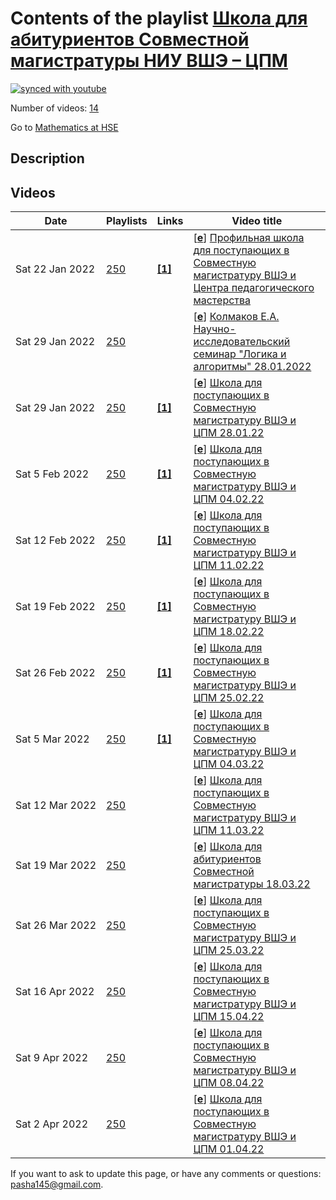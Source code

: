 # Contents of the playlist [Школа для абитуриентов Совместной магистратуры НИУ ВШЭ – ЦПМ](https://www.youtube.com/playlist?list=PLq3E5oubNNoDgDhpBr9zorQnzzPDgUUvm)

[![synced with youtube](https://img.shields.io/github/last-commit/mathphysschool/mathphysschool.github.io/autoupdate1?label=synced%20with%20youtube)](https://github.com/mathphysschool/mathphysschool.github.io/commits/autoupdate1)

Number of videos: [14](#videos)

Go to [Mathematics at HSE](../README.md)

## Description



## Videos

|Date|Playlists|Links|Video title|
|---|---|---|---|
| Sat&nbsp;22&nbsp;Jan&nbsp;2022 | [250](../playlists/250 "Школа для абитуриентов Совместной магистратуры НИУ ВШЭ – ЦПМ") | [**[1]**](https://t.me/+eO6jgjylTZ00MGJi) | [[**e**](https://studio.youtube.com/video/C9CamkM58Gc/edit "Edit")] [Профильная школа для поступающих в Совместную магистратуру ВШЭ и Центра педагогического мастерства](https://www.youtube.com/watch?v=C9CamkM58Gc&list=PLq3E5oubNNoDgDhpBr9zorQnzzPDgUUvm "Чат для участников: https://t.me/+eO6jgjylTZ00MGJi") |
| Sat&nbsp;29&nbsp;Jan&nbsp;2022 | [250](../playlists/250 "Школа для абитуриентов Совместной магистратуры НИУ ВШЭ – ЦПМ") |  | [[**e**](https://studio.youtube.com/video/yvcS0DgKvos/edit "Edit")] [Колмаков Е.А. Научно-исследовательский семинар &#34;Логика и алгоритмы&#34; 28.01.2022](https://www.youtube.com/watch?v=yvcS0DgKvos&list=PLq3E5oubNNoDgDhpBr9zorQnzzPDgUUvm) |
| Sat&nbsp;29&nbsp;Jan&nbsp;2022 | [250](../playlists/250 "Школа для абитуриентов Совместной магистратуры НИУ ВШЭ – ЦПМ") | [**[1]**](https://t.me/+eO6jgjylTZ00MGJi) | [[**e**](https://studio.youtube.com/video/gf6xZvw10QA/edit "Edit")] [Школа для поступающих в Совместную магистратуру ВШЭ и ЦПМ 28.01.22](https://www.youtube.com/watch?v=gf6xZvw10QA&list=PLq3E5oubNNoDgDhpBr9zorQnzzPDgUUvm "Чат для участников: https://t.me/+eO6jgjylTZ00MGJi") |
| Sat&nbsp;5&nbsp;Feb&nbsp;2022 | [250](../playlists/250 "Школа для абитуриентов Совместной магистратуры НИУ ВШЭ – ЦПМ") | [**[1]**](https://t.me/+eO6jgjylTZ00MGJi) | [[**e**](https://studio.youtube.com/video/EP2JWi0tTuM/edit "Edit")] [Школа для поступающих в Совместную магистратуру ВШЭ и ЦПМ 04.02.22](https://www.youtube.com/watch?v=EP2JWi0tTuM&list=PLq3E5oubNNoDgDhpBr9zorQnzzPDgUUvm "Чат для участников: https://t.me/+eO6jgjylTZ00MGJi") |
| Sat&nbsp;12&nbsp;Feb&nbsp;2022 | [250](../playlists/250 "Школа для абитуриентов Совместной магистратуры НИУ ВШЭ – ЦПМ") | [**[1]**](https://t.me/+eO6jgjylTZ00MGJi) | [[**e**](https://studio.youtube.com/video/b3tYk5rW4fg/edit "Edit")] [Школа для поступающих в Совместную магистратуру ВШЭ и ЦПМ 11.02.22](https://www.youtube.com/watch?v=b3tYk5rW4fg&list=PLq3E5oubNNoDgDhpBr9zorQnzzPDgUUvm "Чат для участников: https://t.me/+eO6jgjylTZ00MGJi") |
| Sat&nbsp;19&nbsp;Feb&nbsp;2022 | [250](../playlists/250 "Школа для абитуриентов Совместной магистратуры НИУ ВШЭ – ЦПМ") | [**[1]**](https://t.me/+eO6jgjylTZ00MGJi) | [[**e**](https://studio.youtube.com/video/bWcyX8ZIXEs/edit "Edit")] [Школа для поступающих в Совместную магистратуру ВШЭ и ЦПМ 18.02.22](https://www.youtube.com/watch?v=bWcyX8ZIXEs&list=PLq3E5oubNNoDgDhpBr9zorQnzzPDgUUvm "Чат для участников: https://t.me/+eO6jgjylTZ00MGJi") |
| Sat&nbsp;26&nbsp;Feb&nbsp;2022 | [250](../playlists/250 "Школа для абитуриентов Совместной магистратуры НИУ ВШЭ – ЦПМ") | [**[1]**](https://t.me/+eO6jgjylTZ00MGJi) | [[**e**](https://studio.youtube.com/video/dYKGq6NEplI/edit "Edit")] [Школа для поступающих в Совместную магистратуру ВШЭ и ЦПМ 25.02.22](https://www.youtube.com/watch?v=dYKGq6NEplI&list=PLq3E5oubNNoDgDhpBr9zorQnzzPDgUUvm "Чат для участников: https://t.me/+eO6jgjylTZ00MGJi") |
| Sat&nbsp;5&nbsp;Mar&nbsp;2022 | [250](../playlists/250 "Школа для абитуриентов Совместной магистратуры НИУ ВШЭ – ЦПМ") | [**[1]**](https://t.me/+eO6jgjylTZ00MGJi) | [[**e**](https://studio.youtube.com/video/8oL5Sorbpbg/edit "Edit")] [Школа для поступающих в Совместную магистратуру ВШЭ и ЦПМ 04.03.22](https://www.youtube.com/watch?v=8oL5Sorbpbg&list=PLq3E5oubNNoDgDhpBr9zorQnzzPDgUUvm "Чат для участников: https://t.me/+eO6jgjylTZ00MGJi") |
| Sat&nbsp;12&nbsp;Mar&nbsp;2022 | [250](../playlists/250 "Школа для абитуриентов Совместной магистратуры НИУ ВШЭ – ЦПМ") |  | [[**e**](https://studio.youtube.com/video/UYuX9sC7aiQ/edit "Edit")] [Школа для поступающих в Совместную магистратуру ВШЭ и ЦПМ 11.03.22](https://www.youtube.com/watch?v=UYuX9sC7aiQ&list=PLq3E5oubNNoDgDhpBr9zorQnzzPDgUUvm) |
| Sat&nbsp;19&nbsp;Mar&nbsp;2022 | [250](../playlists/250 "Школа для абитуриентов Совместной магистратуры НИУ ВШЭ – ЦПМ") |  | [[**e**](https://studio.youtube.com/video/mtzCKK6GqrA/edit "Edit")] [Школа для абитуриентов Совместной магистратуры 18.03.22](https://www.youtube.com/watch?v=mtzCKK6GqrA&list=PLq3E5oubNNoDgDhpBr9zorQnzzPDgUUvm) |
| Sat&nbsp;26&nbsp;Mar&nbsp;2022 | [250](../playlists/250 "Школа для абитуриентов Совместной магистратуры НИУ ВШЭ – ЦПМ") |  | [[**e**](https://studio.youtube.com/video/8idmaqB3K4w/edit "Edit")] [Школа для поступающих в Совместную магистратуру ВШЭ и ЦПМ 25.03.22](https://www.youtube.com/watch?v=8idmaqB3K4w&list=PLq3E5oubNNoDgDhpBr9zorQnzzPDgUUvm) |
| Sat&nbsp;16&nbsp;Apr&nbsp;2022 | [250](../playlists/250 "Школа для абитуриентов Совместной магистратуры НИУ ВШЭ – ЦПМ") |  | [[**e**](https://studio.youtube.com/video/QZNSvQDTdog/edit "Edit")] [Школа для поступающих в Совместную магистратуру ВШЭ и ЦПМ 15.04.22](https://www.youtube.com/watch?v=QZNSvQDTdog&list=PLq3E5oubNNoDgDhpBr9zorQnzzPDgUUvm) |
| Sat&nbsp;9&nbsp;Apr&nbsp;2022 | [250](../playlists/250 "Школа для абитуриентов Совместной магистратуры НИУ ВШЭ – ЦПМ") |  | [[**e**](https://studio.youtube.com/video/TsEMX2lYI8Q/edit "Edit")] [Школа для поступающих в Совместную магистратуру ВШЭ и ЦПМ 08.04.22](https://www.youtube.com/watch?v=TsEMX2lYI8Q&list=PLq3E5oubNNoDgDhpBr9zorQnzzPDgUUvm) |
| Sat&nbsp;2&nbsp;Apr&nbsp;2022 | [250](../playlists/250 "Школа для абитуриентов Совместной магистратуры НИУ ВШЭ – ЦПМ") |  | [[**e**](https://studio.youtube.com/video/4QQS8J0-1mk/edit "Edit")] [Школа для поступающих в Совместную магистратуру ВШЭ и ЦПМ 01.04.22](https://www.youtube.com/watch?v=4QQS8J0-1mk&list=PLq3E5oubNNoDgDhpBr9zorQnzzPDgUUvm) |


 If you want to ask to update this page, or have any comments or questions: <pasha145@gmail.com>.